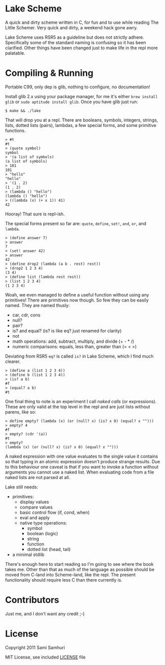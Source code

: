 Lake Scheme
===========

A quick and dirty scheme written in C, for fun and to use while reading The Little Schemer. Very quick and dirty, a weekend hack gone awry.

Lake Scheme uses RSR5 as a guideline but does not strictly adhere. Specifically some of the standard naming is confusing so it has been clarified. Other things have been changed just to make life in the repl more palatable.

Compiling & Running
===================

Portable C99, only dep is glib, nothing to configure, no documentation!

Install glib 2.x using your package manager, for me it's either `brew install glib` or `sudo aptitude install glib`. Once you have glib just run:

    $ make && ./lake

That will drop you at a repl. There are booleans, symbols, integers, strings, lists, dotted lists (pairs), lambdas, a few special forms, and some primitive functions.

    > #t
    #t
    > (quote symbol)
    symbol
    > '(a list of symbols)
    (a list of symbols)
    > 101
    101
    > "hello"
    "hello"
    > '(1 . 2)
    (1 . 2)
    > (lambda () "hello")
    (lambda () "hello")
    > ((lambda (x) (+ x 1)) 41)
    42

Hooray! That sure is repl-ish.

The special forms present so far are: `quote`, `define`, `set!`, `and`, `or`, and `lambda`.

    > (define answer 7)
    > answer
    7
    > (set! answer 42)
    > answer
    42
    > (define drop2 (lambda (a b . rest) rest))
    > (drop2 1 2 3 4)
    (3 4)
    > (define list (lambda rest rest))
    > (list 1 2 3 4)
    (1 2 3 4)

Woah, we even managed to define a useful function without using any primitives! There are primitives now though. So few they can be easily named. They are named thusly:

  * car, cdr, cons
  * null?
  * pair?
  * is? and equal? (is? is like eq? just renamed for clarity)
  * not
  * math operations: add, subtract, multiply, and divide (+ - * /)
  * numeric comparisons: equals, less than, greater than (= < >)

Deviating from RSR5 `eq?` is called `is?` in Lake Scheme, which I find much clearer.

    > (define a (list 1 2 3 4))
    > (define b (list 1 2 3 4))
    > (is? a b)
    #f
    > (equal? a b)
    #t

One final thing to note is an experiment I call *naked calls* (or expressions). These are only valid at the top level in the repl and are just lists without parens, like so:

    > define empty? (lambda (x) (or (null? x) (is? x 0) (equal? x "")))
    > empty? 4
    #f
    > empty? (cdr '(a))
    #t
    > empty?
    (lambda (x) (or (null? x) (is? x 0) (equal? x "")))

A naked expression with one value evaluates to the single value it contains so that typing in an atomic expression doesn't produce strange results. Due to this behaviour one caveat is that if you want to invoke a function without arguments you cannot use a naked list. When evaluating code from a file naked lists are not parsed at all.

Lake still needs:

  * primitives:
    * display values
    * compare values
    * basic control flow (if, cond, when)
    * eval and apply
    * native type operations:
      * symbol
      * boolean (logic)
      * string
      * function
      * dotted list (head, tail)
  * a minimal stdlib

There's enough here to start reading so I'm going to see where the book takes me. Other than that as much of the language as possible should be moved from C-land into Scheme-land, like the repl. The present functionality should require less C than there currently is.

Contributors
============

Just me, and I don't want any credit ;-)

License
=======

Copyright 2011 Sami Samhuri

MIT License, see included [LICENSE](blob/master/LICENSE) file